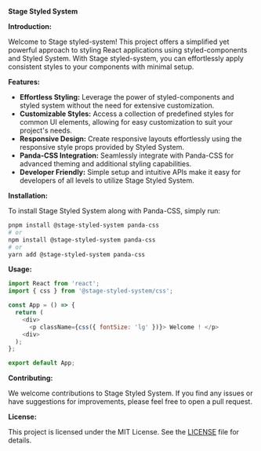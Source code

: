 **Stage Styled System**

**Introduction:**

Welcome to Stage styled-system! This project offers a simplified yet powerful approach to styling React applications using styled-components and Styled System. With Stage styled-system, you can effortlessly apply consistent styles to your components with minimal setup.

**Features:**

- **Effortless Styling:** Leverage the power of styled-components and styled system without the need for extensive customization.
- **Customizable Styles:** Access a collection of predefined styles for common UI elements, allowing for easy customization to suit your project's needs.
- **Responsive Design:** Create responsive layouts effortlessly using the responsive style props provided by Styled System.
- **Panda-CSS Integration:** Seamlessly integrate with Panda-CSS for advanced theming and additional styling capabilities.
- **Developer Friendly:** Simple setup and intuitive APIs make it easy for developers of all levels to utilize Stage Styled System.

**Installation:**

To install Stage Styled System along with Panda-CSS, simply run:

```bash
pnpm install @stage-styled-system panda-css
# or
npm install @stage-styled-system panda-css
# or
yarn add @stage-styled-system panda-css
```

**Usage:**

```javascript
import React from 'react';
import { css } from '@stage-styled-system/css';

const App = () => {
  return (
    <div>
      <p className={css({ fontSize: 'lg' })}> Welcome ! </p>
    <div>
  );
};

export default App;
```

**Contributing:**

We welcome contributions to Stage Styled System. If you find any issues or have suggestions for improvements, please feel free to open a pull request.

**License:**

This project is licensed under the MIT License. See the [LICENSE](https://github.com/Futhememe/stage-styled-system/blob/main/LICENSE) file for details.
